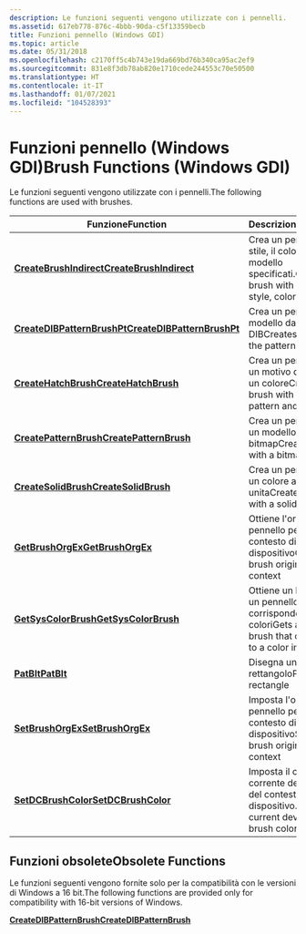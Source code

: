 ```yaml
---
description: Le funzioni seguenti vengono utilizzate con i pennelli.
ms.assetid: 617eb778-876c-4bbb-90da-c5f13359becb
title: Funzioni pennello (Windows GDI)
ms.topic: article
ms.date: 05/31/2018
ms.openlocfilehash: c2170ff5c4b743e19da669bd76b340ca95ac2ef9
ms.sourcegitcommit: 831e8f3db78ab820e1710cede244553c70e50500
ms.translationtype: HT
ms.contentlocale: it-IT
ms.lasthandoff: 01/07/2021
ms.locfileid: "104528393"
---
```

# <a name="brush-functions-windows-gdi"></a><span data-ttu-id="e9cdd-103">Funzioni pennello (Windows GDI)</span><span class="sxs-lookup"><span data-stu-id="e9cdd-103">Brush Functions (Windows GDI)</span></span>

<span data-ttu-id="e9cdd-104">Le funzioni seguenti vengono utilizzate con i pennelli.</span><span class="sxs-lookup"><span data-stu-id="e9cdd-104">The following functions are used with brushes.</span></span>



| <span data-ttu-id="e9cdd-105">Funzione</span><span class="sxs-lookup"><span data-stu-id="e9cdd-105">Function</span></span>                                                   | <span data-ttu-id="e9cdd-106">Descrizione</span><span class="sxs-lookup"><span data-stu-id="e9cdd-106">Description</span></span>                                                |
|------------------------------------------------------------|------------------------------------------------------------|
| [<span data-ttu-id="e9cdd-107">**CreateBrushIndirect**</span><span class="sxs-lookup"><span data-stu-id="e9cdd-107">**CreateBrushIndirect**</span></span>](/windows/desktop/api/Wingdi/nf-wingdi-createbrushindirect)         | <span data-ttu-id="e9cdd-108">Crea un pennello con lo stile, il colore e il modello specificati.</span><span class="sxs-lookup"><span data-stu-id="e9cdd-108">Creates a brush with a specified style, color, and pattern</span></span> |
| [<span data-ttu-id="e9cdd-109">**CreateDIBPatternBrushPt**</span><span class="sxs-lookup"><span data-stu-id="e9cdd-109">**CreateDIBPatternBrushPt**</span></span>](/windows/desktop/api/Wingdi/nf-wingdi-createdibpatternbrushpt) | <span data-ttu-id="e9cdd-110">Crea un pennello con il modello da una DIB</span><span class="sxs-lookup"><span data-stu-id="e9cdd-110">Creates a brush with the pattern from a DIB</span></span>                |
| [<span data-ttu-id="e9cdd-111">**CreateHatchBrush**</span><span class="sxs-lookup"><span data-stu-id="e9cdd-111">**CreateHatchBrush**</span></span>](/windows/desktop/api/Wingdi/nf-wingdi-createhatchbrush)               | <span data-ttu-id="e9cdd-112">Crea un pennello con un motivo di tratteggio e un colore</span><span class="sxs-lookup"><span data-stu-id="e9cdd-112">Creates a brush with a hatch pattern and color</span></span>             |
| [<span data-ttu-id="e9cdd-113">**CreatePatternBrush**</span><span class="sxs-lookup"><span data-stu-id="e9cdd-113">**CreatePatternBrush**</span></span>](/windows/desktop/api/Wingdi/nf-wingdi-createpatternbrush)           | <span data-ttu-id="e9cdd-114">Crea un pennello con un modello bitmap</span><span class="sxs-lookup"><span data-stu-id="e9cdd-114">Creates a brush with a bitmap pattern</span></span>                      |
| [<span data-ttu-id="e9cdd-115">**CreateSolidBrush**</span><span class="sxs-lookup"><span data-stu-id="e9cdd-115">**CreateSolidBrush**</span></span>](/windows/desktop/api/Wingdi/nf-wingdi-createsolidbrush)               | <span data-ttu-id="e9cdd-116">Crea un pennello con un colore a tinta unita</span><span class="sxs-lookup"><span data-stu-id="e9cdd-116">Creates a brush with a solid color</span></span>                         |
| [<span data-ttu-id="e9cdd-117">**GetBrushOrgEx**</span><span class="sxs-lookup"><span data-stu-id="e9cdd-117">**GetBrushOrgEx**</span></span>](/windows/desktop/api/Wingdi/nf-wingdi-getbrushorgex)                     | <span data-ttu-id="e9cdd-118">Ottiene l'origine del pennello per un contesto di dispositivo</span><span class="sxs-lookup"><span data-stu-id="e9cdd-118">Gets the brush origin for a device context</span></span>                 |
| [<span data-ttu-id="e9cdd-119">**GetSysColorBrush**</span><span class="sxs-lookup"><span data-stu-id="e9cdd-119">**GetSysColorBrush**</span></span>](/windows/desktop/api/Winuser/nf-winuser-getsyscolorbrush)               | <span data-ttu-id="e9cdd-120">Ottiene un handle per un pennello che corrisponde a un indice colori</span><span class="sxs-lookup"><span data-stu-id="e9cdd-120">Gets a handle to a brush that corresponds to a color index</span></span> |
| [<span data-ttu-id="e9cdd-121">**PatBlt**</span><span class="sxs-lookup"><span data-stu-id="e9cdd-121">**PatBlt**</span></span>](/windows/desktop/api/Wingdi/nf-wingdi-patblt)                                   | <span data-ttu-id="e9cdd-122">Disegna un rettangolo</span><span class="sxs-lookup"><span data-stu-id="e9cdd-122">Paints a rectangle</span></span>                                         |
| [<span data-ttu-id="e9cdd-123">**SetBrushOrgEx**</span><span class="sxs-lookup"><span data-stu-id="e9cdd-123">**SetBrushOrgEx**</span></span>](/windows/desktop/api/Wingdi/nf-wingdi-setbrushorgex)                     | <span data-ttu-id="e9cdd-124">Imposta l'origine del pennello per un contesto di dispositivo</span><span class="sxs-lookup"><span data-stu-id="e9cdd-124">Sets the brush origin for a device context</span></span>                 |
| [<span data-ttu-id="e9cdd-125">**SetDCBrushColor**</span><span class="sxs-lookup"><span data-stu-id="e9cdd-125">**SetDCBrushColor**</span></span>](/windows/desktop/api/Wingdi/nf-wingdi-setdcbrushcolor)                 | <span data-ttu-id="e9cdd-126">Imposta il colore corrente del pennello del contesto di dispositivo.</span><span class="sxs-lookup"><span data-stu-id="e9cdd-126">Sets the current device context brush color.</span></span>               |



 

## <a name="obsolete-functions"></a><span data-ttu-id="e9cdd-127">Funzioni obsolete</span><span class="sxs-lookup"><span data-stu-id="e9cdd-127">Obsolete Functions</span></span>

<span data-ttu-id="e9cdd-128">Le funzioni seguenti vengono fornite solo per la compatibilità con le versioni di Windows a 16 bit.</span><span class="sxs-lookup"><span data-stu-id="e9cdd-128">The following functions are provided only for compatibility with 16-bit versions of Windows.</span></span>

[<span data-ttu-id="e9cdd-129">**CreateDIBPatternBrush**</span><span class="sxs-lookup"><span data-stu-id="e9cdd-129">**CreateDIBPatternBrush**</span></span>](/windows/desktop/api/Wingdi/nf-wingdi-createdibpatternbrush)

 

 



